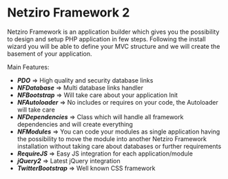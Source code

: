 Netziro Framework 2
======================

Netziro Framework is an application builder which gives you the possibility to design and setup PHP application in few steps. 
Following the install wizard you will be able to define your MVC structure and we will create the basement of your application.

Main Features:
- ***PDO*** => High quality and security database links
- ***NFDatabase*** => Multi database links handler
- ***NFBootstrap*** => Will take care about your application Init
- ***NFAutoloader*** => No includes or requires on your code, the Autoloader will take care
- ***NFDependencies*** => Class which will handle all framework dependencies and will create everything
- ***NFModules*** => You can code your modules as single application having the possibility to move the module into another Netziro Framework installation without taking care about databases or further requirements
- ***RequireJS*** => Easy JS integration for each application/module
- ***jQuery2*** => Latest jQuery integration
- ***TwitterBootstrap*** => Well known CSS framework